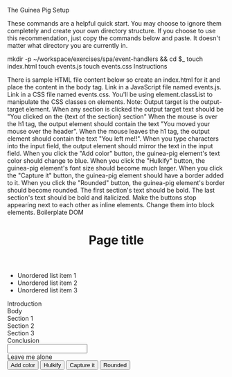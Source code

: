 The Guinea Pig
Setup

These commands are a helpful quick start. You may choose to ignore them completely and create your own directory structure. If you choose to use this recommendation, just copy the commands below and paste. It doesn't matter what directory you are currently in.

mkdir -p ~/workspace/exercises/spa/event-handlers && cd $_
touch index.html
touch events.js
touch events.css
Instructions

There is sample HTML file content below so create an index.html for it and place the content in the body tag.
Link in a JavaScript file named events.js.
Link in a CSS file named events.css. You'll be using element.classList to manipulate the CSS classes on elements.
Note: Output target is the output-target element.
When any section is clicked the output target text should be "You clicked on the {text of the section} section"
When the mouse is over the h1 tag, the output element should contain the text "You moved your mouse over the header".
When the mouse leaves the h1 tag, the output element should contain the text "You left me!!".
When you type characters into the input field, the output element should mirror the text in the input field.
When you click the "Add color" button, the guinea-pig element's text color should change to blue.
When you click the "Hulkify" button, the guinea-pig element's font size should become much larger.
When you click the "Capture it" button, the guinea-pig element should have a border added to it.
When you click the "Rounded" button, the guinea-pig element's border should become rounded.
The first section's text should be bold.
The last section's text should be bold and italicized.
Make the buttons stop appearing next to each other as inline elements. Change them into block elements.
Boilerplate DOM

<header id="page-header">
    <h1 id="page-title">Page title</h1>
</header>

  <ul>
    <li>Unordered list item 1</li>
    <li>Unordered list item 2</li>
    <li>Unordered list item 3</li>
  </ul>

  <article>
    <section class="article-section">Introduction</section>
    <section class="article-section">Body</section>
    <section class="article-section">Section 1</section>
    <section class="article-section">Section 2</section>
    <section class="article-section">Section 3</section>
    <section class="article-section">Conclusion</section>
  </article>

  <input type="text" id="keypress-input">

  <div id="output-target"></div>

  <div id="guinea-pig">Leave me alone</div>
  <button id="add-color">Add color</button>
  <button id="make-large">Hulkify</button>
  <button id="add-border">Capture it</button>
  <button id="add-rounding">Rounded</button>